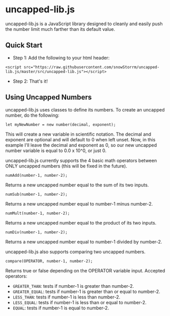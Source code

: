 # uncapped-lib.js

uncapped-lib.js is a JavaScript library designed to cleanly and easily push the number limit much farther than its default value.


## Quick Start
* Step 1: Add the following to your html header:
```
<script src="https://raw.githubusercontent.com/snowStorrm/uncapped-lib.js/master/src/uncapped-lib.js"></script>
```
* Step 2: That's it!


## Using Uncapped Numbers

uncapped-lib.js uses classes to define its numbers. To create an uncapped number, do the following:
```
let myNewNumber = new number(decimal, exponent);
```
This will create a new variable in scientific notation. The decimal and exponent are optional and will default to 0 when left unset.
Now, in this example I'll leave the decimal and exponent as 0, so our new uncapped number variable is equal to 0.0 x 10^0, or just 0.

uncapped-lib.js currently supports the 4 basic math operators between ONLY uncapped numbers (this will be fixed in the future).
```
numAdd(number-1, number-2);
```
Returns a new uncapped number equal to the sum of its two inputs.
```
numSub(number-1, number-2);
```
Returns a new uncapped number equal to number-1 minus number-2.
```
numMult(number-1, number-2);
```
Returns a new uncapped number equal to the product of its two inputs.
```
numDiv(number-1, number-2);
```
Returns a new uncapped number equal to number-1 divided by number-2.

uncapped-lib.js also supports comparing two uncapped numbers.
```
compare(OPERATOR, number-1, number-2);
```
Returns true or false depending on the OPERATOR variable input.
Accepted operators:
- `GREATER_THAN`: tests if number-1 is greater than number-2.
- `GREATER_EQUAL`: tests if number-1 is greater than or equal to number-2.
- `LESS_THAN`: tests if number-1 is less than number-2.
- `LESS_EQUAL`: tests if number-1 is less than or equal to number-2.
- `EQUAL`: tests if number-1 is equal to number-2.


